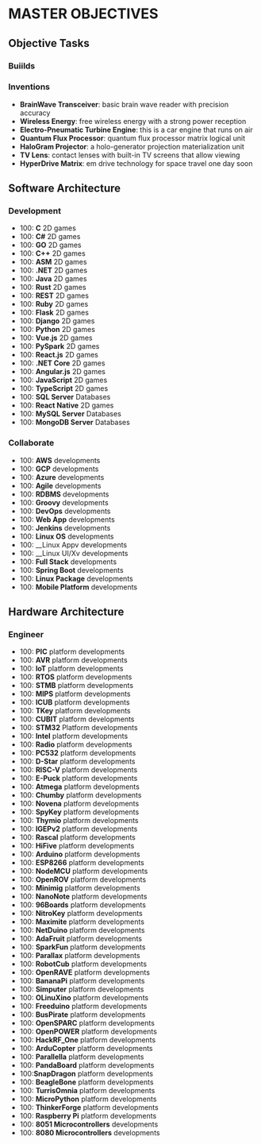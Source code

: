 # MASTER OBJECTIVES #

## Objective Tasks ##

### Buiilds ###


### Inventions ###

* __BrainWave Transceiver__: basic brain wave reader with precision accuracy
* __Wireless Energy__: free wireless energy with a strong power reception
* __Electro-Pneumatic Turbine Engine__: this is a car engine that runs on air
* __Quantum Flux Processor__: quantum flux processor matrix logical unit
* __HaloGram Projector__: a holo-generator projection materialization unit
* __TV Lens__: contact lenses with built-in TV screens that allow viewing
* __HyperDrive Matrix__: em drive technology for space travel one day soon
  

## Software Architecture ##

### Development ###

* 100: __C__ 2D games
* 100: __C#__ 2D games
* 100: __GO__ 2D games
* 100: __C++__ 2D games
* 100: __ASM__ 2D games
* 100: __.NET__ 2D games
* 100: __Java__ 2D games
* 100: __Rust__ 2D games
* 100: __REST__ 2D games
* 100: __Ruby__ 2D games
* 100: __Flask__ 2D games
* 100: __Django__ 2D games
* 100: __Python__ 2D games
* 100: __Vue.js__ 2D games
* 100: __PySpark__ 2D games
* 100: __React.js__ 2D games
* 100: __.NET Core__ 2D games
* 100: __Angular.js__ 2D games
* 100: __JavaScript__ 2D games
* 100: __TypeScript__ 2D games
* 100: __SQL Server__ Databases
* 100: __React Native__ 2D games
* 100: __MySQL Server__ Databases
* 100: __MongoDB Server__ Databases

### Collaborate ###

* 100: __AWS__ developments
* 100: __GCP__ developments
* 100: __Azure__ developments
* 100: __Agile__ developments
* 100: __RDBMS__ developments
* 100: __Groovy__ developments
* 100: __DevOps__ developments
* 100: __Web App__ developments
* 100: __Jenkins__ developments
* 100: __Linux OS__ developments
* 100: __Linux Appv developments
* 100: __Linux UI/Xv developments
* 100: __Full Stack__ developments
* 100: __Spring Boot__ developments
* 100: __Linux Package__ developments
* 100: __Mobile Platform__ developments


## Hardware Architecture ##

### Engineer ###

* 100: __PIC__ platform developments
* 100: __AVR__ platform developments
* 100: __IoT__ platform developments
* 100: __RTOS__ platform developments
* 100: __STMB__ platform developments
* 100: __MIPS__ platform developments
* 100: __ICUB__ platform developments
* 100: __TKey__ platform developments
* 100: __CUBIT__ platform developments
* 100: __STM32__ Platform developments
* 100: __Intel__ platform developments
* 100: __Radio__ platform developments
* 100: __PC532__ platform developments
* 100: __D-Star__ platform developments
* 100: __RISC-V__ platform developments
* 100: __E-Puck__ platform developments
* 100: __Atmega__ platform developments
* 100: __Chumby__ platform developments
* 100: __Novena__ platform developments
* 100: __SpyKey__ platform developments
* 100: __Thymio__ platform developments
* 100: __IGEPv2__ platform developments
* 100: __Rascal__ platform developments
* 100: __HiFive__ platform developments
* 100: __Arduino__ platform developments
* 100: __ESP8266__ platform developments
* 100: __NodeMCU__ platform developments
* 100: __OpenROV__ platform developments
* 100: __Minimig__ platform developments
* 100: __NanoNote__ platform developments
* 100: __96Boards__ platform developments
* 100: __NitroKey__ platform developments
* 100: __Maximite__ platform developments
* 100: __NetDuino__ platform developments
* 100: __AdaFruit__ platform developments
* 100: __SparkFun__ platform developments
* 100: __Parallax__ platform developments
* 100: __RobotCub__ platform developments
* 100: __OpenRAVE__ platform developments
* 100: __BananaPi__ platform developments
* 100: __Simputer__ platform developments
* 100: __OLinuXino__ platform developments
* 100: __Freeduino__ platform developments
* 100: __BusPirate__ platform developments
* 100: __OpenSPARC__ platform developments
* 100: __OpenPOWER__ platform developments
* 100: __HackRF_One__ platform developments
* 100: __ArduCopter__ platform developments
* 100: __Parallella__ platform developments
* 100: __PandaBoard__ platform developments
* 100:__SnapDragon__ platform developments
* 100: __BeagleBone__ platform developments
* 100: __TurrisOmnia__ platform developments
* 100: __MicroPython__ platform developments
* 100: __ThinkerForge__ platform developments
* 100: __Raspberry Pi__ platform developments
* 100: __8051 Microcontrollers__ developments
* 100: __8080 Microcontrollers__ developments


